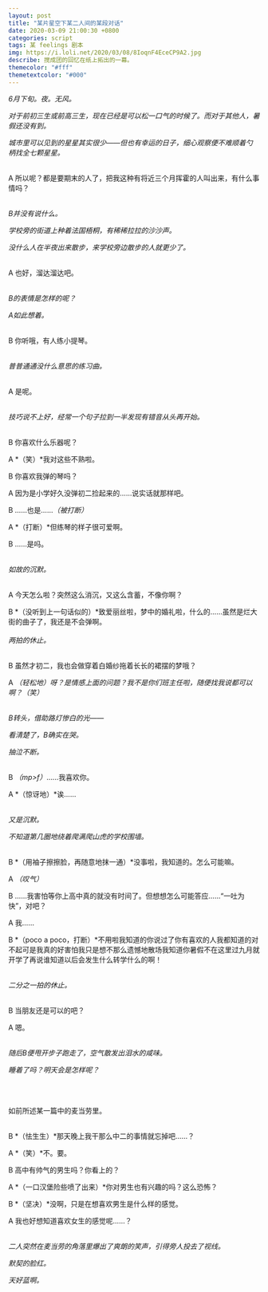 ```yaml
---
layout: post
title: "某片星空下某二人间的某段对话"
date: 2020-03-09 21:00:30 +0800
categories: script
tags: 某 feelings 剧本
img: https://i.loli.net/2020/03/08/8IoqnF4EceCP9A2.jpg
describe: 搅成团的回忆在纸上拓出的一幕。
themecolor: "#fff"
themetextcolor: "#000"
---
```


*6月下旬。夜。无风。*

*对于前初三生或前高三生，现在已经是可以松一口气的时候了。而对于其他人，暑假还没有到。*

*城市里可以见到的星星其实很少——但也有幸运的日子，细心观察便不难顺着勺柄找全七颗星星。*<br><br>



A		 所以呢？都是要期末的人了，把我这种有将近三个月挥霍的人叫出来，有什么事情吗？<br><br>



*B并没有说什么。*

*学校旁的街道上种着法国梧桐，有稀稀拉拉的沙沙声。*

*没什么人在半夜出来散步，来学校旁边散步的人就更少了。*<br><br>

A		 也好，溜达溜达吧。<br><br>

*B的表情是怎样的呢？*

*A如此想着。*<br><br>

B		 你听哦，有人练小提琴。<br><br>

*普普通通没什么意思的练习曲。*<br><br>

A		 是呢。<br><br>

*技巧说不上好，经常一个句子拉到一半发现有错音从头再开始。*<br><br>

B		 你喜欢什么乐器呢？

A		 *（笑）*我对这些不熟啦。

B		 你喜欢我弹的琴吗？

A		 因为是小学好久没弹初二捡起来的……说实话就那样吧。

B		 ……也是……*（被打断）*

A		  *（打断）*但练琴的样子很可爱啊。

B		 ……是吗。<br><br>

*如故的沉默。*<br><br>

A		 今天怎么啦？突然这么消沉，又这么含蓄，不像你啊？

B		 *（没听到上一句话似的）*致爱丽丝啦，梦中的婚礼啦，什么的……虽然是烂大街的曲子了，我还是不会弹啊。<br><br>*两拍的休止。*<br><br>

B		 虽然才初二，我也会做穿着白婚纱拖着长长的裙摆的梦哦？

A		 *（轻松地）*呀？是情感上面的问题？我不是你们班主任啦，随便找我说都可以啊？*（笑）*<br><br>

*B转头，借助路灯惨白的光——*

*看清楚了，B确实在哭。*

*抽泣不断。*<br><br>

B		 *（mp>f）*……我喜欢你。

A		 *（惊讶地）*诶……<br><br>

*又是沉默。*

*不知道第几圈地绕着爬满爬山虎的学校围墙。*<br><br>

B		 *（用袖子擦擦脸，再随意地抹一通）*没事啦，我知道的。怎么可能嘛。

A		 *（叹气）*

B		 ……我害怕等你上高中真的就没有时间了。但想想怎么可能答应……“一吐为快”，对吧？

A		 我……

B		 *（poco a poco，打断）*不用啦我知道的你说过了你有喜欢的人我都知道的对不起可是我真的好害怕我只是想不那么遗憾地散场我知道你暑假不在这里过九月就开学了再说谁知道以后会发生什么转学什么的啊！<br><br>

*二分之一拍的休止。*<br><br>

B		 当朋友还是可以的吧？

A		 嗯。<br><br>

*随后B便甩开步子跑走了，空气散发出泪水的咸味。*

*睡着了吗？明天会是怎样呢？*

<br><br>

如前所述某一篇中的麦当劳里。<br><br>

B		 *（怯生生）*那天晚上我干那么中二的事情就忘掉吧……？

A		 *（笑）*不。要。

B		 高中有帅气的男生吗？你看上的？

A		 *（一口汉堡险些喷了出来）*你对男生也有兴趣的吗？这么恐怖？

B		 *（坚决）*没啊，只是在想喜欢男生是什么样的感觉。

A		 我也好想知道喜欢女生的感觉呢……？<br><br>

*二人突然在麦当劳的角落里爆出了爽朗的笑声，引得旁人投去了视线。*

*默契的脸红。*

*天好蓝啊。*











